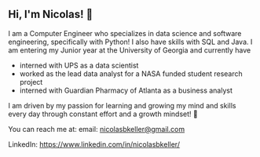 ## Hi, I'm Nicolas! 👋

I am a Computer Engineer who specializes in data science and software engineering, specifically with Python! I also have skills with SQL and Java. I am entering my Junior year at the University of Georgia and currently have
  - interned with UPS as a data scientist
  - worked as the lead data analyst for a NASA funded student research project
  - interned with Guardian Pharmacy of Atlanta as a business analyst

I am driven by my passion for learning and growing my mind and skills every day through constant effort and a growth mindset! 🌱

You can reach me at:
email: nicolasbkeller@gmail.com

LinkedIn: https://www.linkedin.com/in/nicolasbkeller/

<!--
**NicolasKeller-ULTRA/NicolasKeller-ULTRA** is a ✨ _special_ ✨ repository because its `README.md` (this file) appears on your GitHub profile.

Here are some ideas to get you started:

- 🔭 I’m currently working on ...
- 🌱 I’m currently learning ...
- 👯 I’m looking to collaborate on ...
- 🤔 I’m looking for help with ...
- 💬 Ask me about ...
- 📫 How to reach me: ...
- 😄 Pronouns: ...
- ⚡ Fun fact: ...
-->
